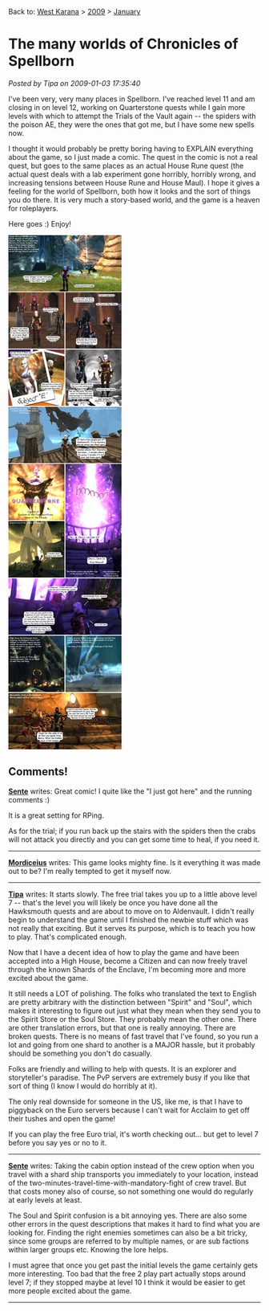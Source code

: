 Back to: [West Karana](/posts/westkarana.md) > [2009](/posts/2009/westkarana.md) > [January](./westkarana.md)
# The many worlds of Chronicles of Spellborn

*Posted by Tipa on 2009-01-03 17:35:40*

I've been very, very many places in Spellborn. I've reached level 11 and am closing in on level 12, working on Quarterstone quests while I gain more levels with which to attempt the Trials of the Vault again -- the spiders with the poison AE, they were the ones that got me, but I have some new spells now.

I thought it would probably be pretty boring having to EXPLAIN everything about the game, so I just made a comic. The quest in the comic is not a real quest, but goes to the same places as an actual House Rune quest (the actual quest deals with a lab experiment gone horribly, horribly wrong, and increasing tensions between House Rune and House Maul). I hope it gives a feeling for the world of Spellborn, both how it looks and the sort of things you do there. It is very much a story-based world, and the game is a heaven for roleplayers.

Here goes :) Enjoy!

![](../../../uploads/2009/01/sbcomic.jpg "sbcomic")

## Comments!

**[Sente](http://adingworld.wordpress.com)** writes: Great comic! I quite like the "I just got here" and the running comments :) 

It is a great setting for RPing.

As for the trial; if you run back up the stairs with the spiders then the crabs will not attack you directly and you can get some time to heal, if you need it.

---

**[Mordiceius](http://www.mordiceius.com)** writes: This game looks mighty fine. Is it everything it was made out to be? I'm really tempted to get it myself now.

---

**[Tipa](https://chasingdings.com)** writes: It starts slowly. The free trial takes you up to a little above level 7 -- that's the level you will likely be once you have done all the Hawksmouth quests and are about to move on to Aldenvault. I didn't really begin to understand the game until I finished the newbie stuff which was not really that exciting. But it serves its purpose, which is to teach you how to play. That's complicated enough.

Now that I have a decent idea of how to play the game and have been accepted into a High House, become a Citizen and can now freely travel through the known Shards of the Enclave, I'm becoming more and more excited about the game.

It still needs a LOT of polishing. The folks who translated the text to English are pretty arbitrary with the distinction between "Spirit" and "Soul", which makes it interesting to figure out just what they mean when they send you to the Spirit Store or the Soul Store. They probably mean the other one. There are other translation errors, but that one is really annoying. There are broken quests. There is no means of fast travel that I've found, so you run a lot and going from one shard to another is a MAJOR hassle, but it probably should be something you don't do casually.

Folks are friendly and willing to help with quests. It is an explorer and storyteller's paradise. The PvP servers are extremely busy if you like that sort of thing (I know I would do horribly at it).

The only real downside for someone in the US, like me, is that I have to piggyback on the Euro servers because I can't wait for Acclaim to get off their tushes and open the game!

If you can play the free Euro trial, it's worth checking out... but get to level 7 before you say yes or no to it.

---

**[Sente](http://adingworld.wordpress.com)** writes: Taking the cabin option instead of the crew option when you travel with a shard ship transports you immediately to your location, instead of the two-minutes-travel-time-with-mandatory-fight of crew travel. 
But that costs money also of course, so not something one would do regularly at early levels at least.

The Soul and Spirit confusion is a bit annoying yes. There are also some other errors in the quest descriptions that makes it hard to find what you are looking for. Finding the right enemies sometimes can also be a bit tricky, since some groups are referred to by multiple names, or are sub factions within larger groups etc. Knowing the lore helps. 

I must agree that once you get past the initial levels the game certainly gets more interesting. Too bad that the free 2 play part actually stops around level 7; if they stopped maybe at level 10 I think it would be easier to get more people excited about the game.

---

